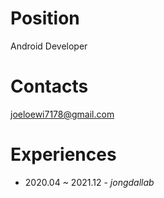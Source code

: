 # Position
Android Developer

# Contacts
joeloewi7178@gmail.com

# Experiences
- 2020.04 ~ 2021.12 - *jongdallab*
